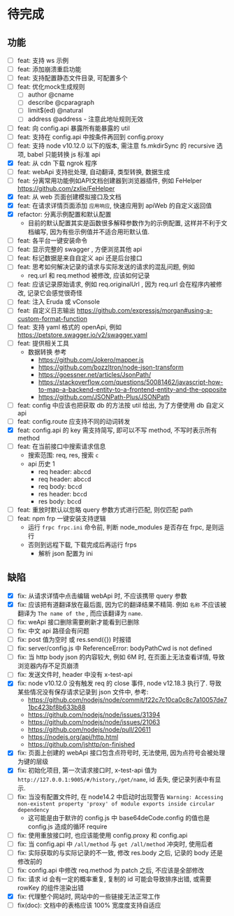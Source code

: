 # 待完成
## 功能
- [ ] feat: 支持 ws 示例
- [ ] feat: 添加崩溃重启功能
- [ ] feat: 支持配置静态文件目录, 可配置多个
- [ ] feat: 优化mock生成规则
  - [ ] author @cname
  - [ ] describe @cparagraph
  - [ ] limit$(ed) @natural
  - [ ] address @address - 注意此地址规则无效
- [ ] feat: 向 config.api 暴露所有能暴露的 util
- [ ] feat: 支持在 config.api 中按条件再回到 config.proxy
- [ ] feat: 支持 node v10.12.0 以下的版本, 需注意 fs.mkdirSync 的 recursive 选项, babel 只能转换 js 标准 api
- [x] feat: 从 cdn 下载 ngrok 程序
- [ ] feat: webApi 支持批处理, 自动翻译, 类型转换, 数据生成
- [ ] feat: 分离常用功能例如API文档创建器到浏览器插件, 例如 FeHelper https://github.com/zxlie/FeHelper
- [x] feat: 从 web 页面创建模拟接口及文档
- [x] feat: 在请求详情页面添加 `应用响应`, 快速应用到 apiWeb 的自定义返回值
- [x] refactor: 分离示例配置和默认配置
  - 目前的默认配置其实是函数很多解释参数作为的示例配置, 这样并不利于文档编写, 因为有些示例值并不适合用珩默认值.
- [ ] feat: 各平台一键安装命令
- [ ] feat: 显示完整的 swagger , 方便浏览其他 api
- [ ] feat: 标记数据是来自自定义 api 还是后台接口
- [ ] feat: 思考如何解决记录的请求与实际发送的请求的混乱问题, 例如
  - req.url 和 req.method 被修改, 应该如何记录
- [ ] feat: 应该记录原始请求, 例如 req.originalUrl , 因为 req.url 会在程序内被修改, 记录它会感觉很奇怪
- [ ] feat: 注入 Eruda 或 vConsole
- [ ] feat: 自定义日志输出 https://github.com/expressjs/morgan#using-a-custom-format-function
- [ ] feat: 支持 yaml 格式的 openApi, 例如 https://petstore.swagger.io/v2/swagger.yaml
- [ ] feat: 提供相关工具
  - 数据转换 参考
    - https://github.com/Jokero/mapper.js
    - https://github.com/bozzltron/node-json-transform
    - https://goessner.net/articles/JsonPath/
    - https://stackoverflow.com/questions/50081462/javascript-how-to-map-a-backend-entity-to-a-frontend-entity-and-the-opposite
    - https://github.com/JSONPath-Plus/JSONPath
- [ ] feat: config 中应该也把获取 db 的方法按 util 给出, 为了方便使用 db 自定义 api
- [ ] feat: config.route 应支持不同的动词转发
- [x] feat: config.api 的 key 需支持简写, 即可以不写 method, 不写时表示所有 method
- [ ] feat: 在当前接口中搜索请求信息
  - 搜索范围: req, res, 搜索 `c`
  - api 历史 1
    - req header: ab`c`cd
    - req header: abc`c`d
    - req body:  bc`c`d
    - res header:  bc`c`d
    - res body:  bc`c`d
- [ ] feat: 重放时默认以忽略 query 参数方式进行匹配, 则仅匹配 path
- [ ] feat: npm frp 一键安装支持逻辑
  - 运行 `frpc frpc.ini` 命令前, 判断 node_modules 是否存在 frpc, 是则运行
  - 否则到远程下载, 下载完成后再运行 frps
    - 解析 json 配置为 ini
  
## 缺陷
- [x] fix: 从请求详情中点击编辑 webApi 时, 不应该携带 query 参数
- [x] fix: 应该把有道翻译放在最后面, 因为它的翻译结果不精简. 例如 `名称` 不应该被翻译为 `The name of the` , 而应该翻译为 `name`.
- [ ] fix: weApi 接口删除需要刷新才能看到已删除
- [ ] fix: 中文 api 路径会有问题
- [ ] fix: post 值为空时 或 res.send({}) 时报错
- [ ] fix: server/config.js 中 ReferenceError: bodyPathCwd is not defined
- [ ] fix: 当 http body json 的内容较大, 例如 6M 时, 在页面上无法查看详情, 导致浏览器内存不足页崩溃
- [ ] fix: 发送文件时, header 中没有 x-test-api
- [x] fix: node v10.12.0 没有触发 req 的 close 事件, node v12.18.3 执行了. 导致某些情况没有保存请求记录到 json 文件中, 参考: 
  - https://github.com/nodejs/node/commit/f22c7c10ca0c8c7a10057de71bc423bf8b633b88
  - https://github.com/nodejs/node/issues/31394
  - https://github.com/nodejs/node/issues/21063
  - https://github.com/nodejs/node/pull/20611
  - https://nodejs.org/api/http.html
  - https://github.com/jshttp/on-finished
- [x] fix: 页面上创建的 webApi 接口包含点符号时, 无法使用, 因为点符号会被处理为键的层级
- [x] fix: 初始化项目, 第一次请求接口时, x-test-api 值为 `http://127.0.0.1:9005/#/history,/get/name`, id 丢失, 便记录列表中有显示.
- [ ] fix: 当没有配置文件时, 在 node14.2 中启动时出现警告 `Warning: Accessing non-existent property 'proxy' of module exports inside circular dependency`
  - 这可能是由于默许的 config.js 中 base64deCode.config 的值也是 config.js 造成的循环 require
- [ ] fix: 使用重放接口时, 也应该能使用 config.proxy 和 config.api
- [ ] fix: 当 config.api 中 `/all/method` 与 `get /all/method` 冲突时, 使用后者
- [ ] fix: 实际获取的与实际记录的不一致, 修改 res.body 之后, 记录的 body 还是修改前的
- [ ] fix: config.api 中修改 req.method 为 patch 之后, 不应该是全部修改
- [ ] fix: 请求 id 会有一定的概率重复, 复制的 id 可能会导致排序出错, 或需要 rowKey 的组件渲染出错
- [x] fix: 代理整个网站时, 网站中的一些链接无法正常工作
- [ ] fix(doc): 文档中的表格应该 100% 宽度度支持自适应
